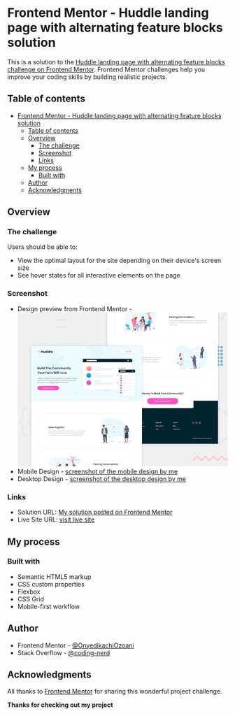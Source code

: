 <!-- @format -->

# Frontend Mentor - Huddle landing page with alternating feature blocks solution

This is a solution to the [Huddle landing page with alternating feature blocks challenge on Frontend Mentor](https://www.frontendmentor.io/challenges/huddle-landing-page-with-alternating-feature-blocks-5ca5f5981e82137ec91a5100). Frontend Mentor challenges help you improve your coding skills by building realistic projects.

## Table of contents

-   [Frontend Mentor - Huddle landing page with alternating feature blocks solution](#frontend-mentor---huddle-landing-page-with-alternating-feature-blocks-solution)
    -   [Table of contents](#table-of-contents)
    -   [Overview](#overview)
        -   [The challenge](#the-challenge)
        -   [Screenshot](#screenshot)
        -   [Links](#links)
    -   [My process](#my-process)
        -   [Built with](#built-with)
    -   [Author](#author)
    -   [Acknowledgments](#acknowledgments)

## Overview

### The challenge

Users should be able to:

-   View the optimal layout for the site depending on their device's screen size
-   See hover states for all interactive elements on the page

### Screenshot

-   Design preview from Frontend Mentor - ![image of the design preview from Frontend Mentor](design/desktop-preview.jpg)
-   Mobile Design - [screenshot of the mobile design by me](https://i.imgur.com/7rCwexa.png)
-   Desktop Design - [screenshot of the desktop design by me](https://i.imgur.com/eY0pJjd.png)

### Links

-   Solution URL: [My solution posted on Frontend Mentor](https://www.frontendmentor.io/solutions/responsive-huddle-landing-page-using-media-queries-flexbox-and-grid-emo02yZjPW)
-   Live Site URL: [visit live site](https://huddle-with-alternating-features.netlify.app/)

## My process

### Built with

-   Semantic HTML5 markup
-   CSS custom properties
-   Flexbox
-   CSS Grid
-   Mobile-first workflow

## Author

-   Frontend Mentor - [@OnyedikachiOzoani](https://www.frontendmentor.io/profile/OnyedikachiOzoani)
-   Stack Overflow - [@coding-nerd](https://stackoverflow.com/users/21363556/coding-nerd)

## Acknowledgments

All thanks to [Frontend Mentor](https://www.frontendmentor.io/) for sharing this wonderful project challenge.

**Thanks for checking out my project**
